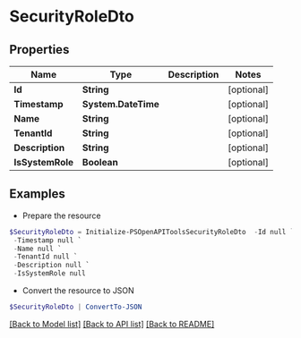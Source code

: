 # SecurityRoleDto
## Properties

Name | Type | Description | Notes
------------ | ------------- | ------------- | -------------
**Id** | **String** |  | [optional] 
**Timestamp** | **System.DateTime** |  | [optional] 
**Name** | **String** |  | [optional] 
**TenantId** | **String** |  | [optional] 
**Description** | **String** |  | [optional] 
**IsSystemRole** | **Boolean** |  | [optional] 

## Examples

- Prepare the resource
```powershell
$SecurityRoleDto = Initialize-PSOpenAPIToolsSecurityRoleDto  -Id null `
 -Timestamp null `
 -Name null `
 -TenantId null `
 -Description null `
 -IsSystemRole null
```

- Convert the resource to JSON
```powershell
$SecurityRoleDto | ConvertTo-JSON
```

[[Back to Model list]](../README.md#documentation-for-models) [[Back to API list]](../README.md#documentation-for-api-endpoints) [[Back to README]](../README.md)

